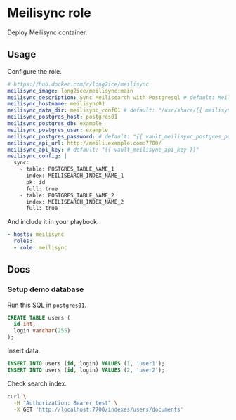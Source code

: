 # Meilisync role

Deploy Meilisync container.

## Usage

Configure the role.

```yml
# https://hub.docker.com/r/long2ice/meilisync
meilisync_image: long2ice/meilisync:main
meilisync_description: Sync Meilisearch with Postgresql # default: Meilisync
meilisync_hostname: meilisync01
meilisync_data_dir: meilisync_conf01 # default: "/usr/share/{{ meilisync_hostname }}"
meilisync_postgres_host: postgres01
meilisync_postgres_db: example
meilisync_postgres_user: example
meilisync_postgres_password: # default: "{{ vault_meilisync_postgres_password }}"
meilisync_api_url: http://meili.example.com:7700/
meilisync_api_key: # default: "{{ vault_meilisync_api_key }}"
meilisync_config: |
  sync:
    - table: POSTGRES_TABLE_NAME_1
      index: MEILISEARCH_INDEX_NAME_1
      pk: id 
      full: true
    - table: POSTGRES_TABLE_NAME_2
      index: MEILISEARCH_INDEX_NAME_2
      full: true
```

And include it in your playbook.

```yml
- hosts: meilisync
  roles:
  - role: meilisync
```


## Docs

### Setup demo database

Run this SQL in `postgres01`.

``` sql
CREATE TABLE users (
  id int, 
  login varchar(255)
);
```

Insert data.

``` sql
INSERT INTO users (id, login) VALUES (1, 'user1');
INSERT INTO users (id, login) VALUES (2, 'user2');
```

Check search index. 

``` bash
curl \
  -H "Authorization: Bearer test" \
  -X GET 'http://localhost:7700/indexes/users/documents'
```
